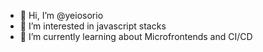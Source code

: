- 👋 Hi, I’m @yeiosorio
- 👀 I’m interested in javascript stacks
- 🌱 I’m currently learning about Microfrontends and CI/CD

<!---
yeiosorio/yeiosorio is a ✨ special ✨ repository because its `README.md` (this file) appears on your GitHub profile.
You can click the Preview link to take a look at your changes.
--->
